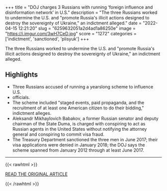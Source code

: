 +++
title = "DOJ charges 3 Russians with running ‘foreign influence and disinformation network’ in U.S."
description = "The three Russians worked to undermine the U.S. and \"promote Russia's illicit actions designed to destroy the sovereignty of Ukraine,\" an indictment alleged."
date = "2022-04-15 12:21:20"
slug = "6259632051a2d4ad1a86250e"
image = "https://i.imgur.com/3wH7CeD.jpg"
score = "1272"
categories = ['indictment', 'sanctioned', 'plisyuk']
+++

The three Russians worked to undermine the U.S. and \"promote Russia's illicit actions designed to destroy the sovereignty of Ukraine,\" an indictment alleged.

## Highlights

- Three Russians accused of running a yearslong scheme to influence U.S.
- officials.
- The scheme included "staged events, paid propaganda, and the recruitment of at least one American citizen to do their bidding," indictment alleges.
- Aleksandr Mikhaylovich Babakov, a former Russian senator and deputy chairman of the State Duma, is charged with conspiring to act as Russian agents in the United States without notifying the attorney general and conspiring to commit visa fraud.
- The Treasury Department sanctioned the three men in June 2017; their visa applications were denied in January 2018; the DOJ says the scheme spanned from January 2012 through at least June 2017.

---

{{< rawhtml >}}
  <p class="article-category">
    <a target="_blank" href="https://www.cnbc.com/2022/04/14/doj-charges-3-russians-with-running-foreign-influence-and-disinformation-network-in-us.html">READ THE ORIGINAL ARTICLE</a>
  </p>
{{< /rawhtml >}}
